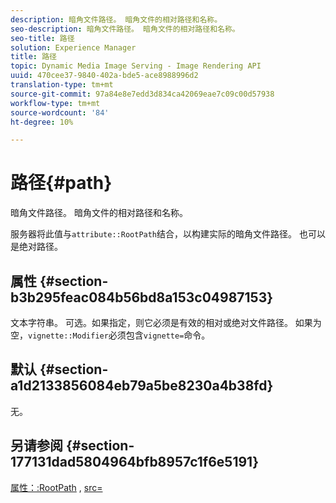 ```yaml
---
description: 暗角文件路径。 暗角文件的相对路径和名称。
seo-description: 暗角文件路径。 暗角文件的相对路径和名称。
seo-title: 路径
solution: Experience Manager
title: 路径
topic: Dynamic Media Image Serving - Image Rendering API
uuid: 470cee37-9840-402a-bde5-ace8988996d2
translation-type: tm+mt
source-git-commit: 97a84e8e7edd3d834ca42069eae7c09c00d57938
workflow-type: tm+mt
source-wordcount: '84'
ht-degree: 10%

---
```



# 路径{#path}

暗角文件路径。 暗角文件的相对路径和名称。

服务器将此值与`attribute::RootPath`结合，以构建实际的暗角文件路径。 也可以是绝对路径。

## 属性 {#section-b3b295feac084b56bd8a153c04987153}

文本字符串。 可选。如果指定，则它必须是有效的相对或绝对文件路径。 如果为空，`vignette::Modifier`必须包含`vignette=`命令。

## 默认 {#section-a1d2133856084eb79a5be8230a4b38fd}

无。

## 另请参阅 {#section-177131dad5804964bfb8957c1f6e5191}

[属性：:RootPath](../../../../../ir-api/material-cat/image-rendering-api-ref/c-ir-material-catalog/c-ir-attributes-reference/r-ir-rootpath.md#reference-a4d7c96b62e14fcbad1740c702f160f3) ,  [src=](../../../../../ir-api/http-protocol/image-rendering-api-ref/c-ir-http-protocol-ref/c-ir-http-protocol-command-reference/r-ir-src.md#reference-62c98abad22149d68d405ed6aaff8272)
